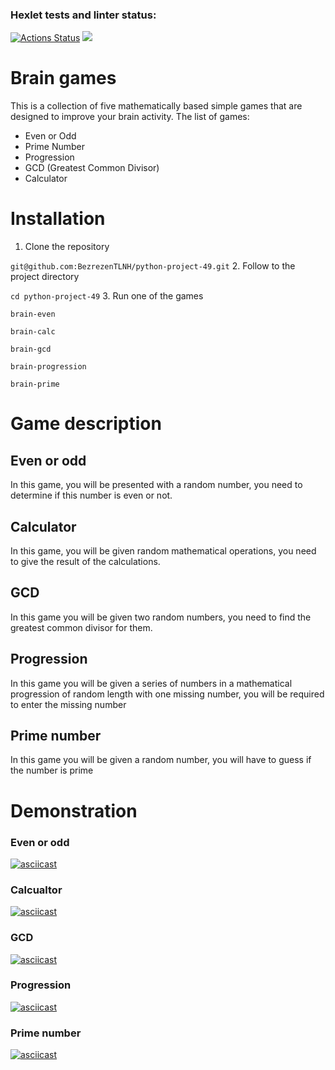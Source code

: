 ### Hexlet tests and linter status:
[![Actions Status](https://github.com/BezrezenTLNH/python-project-49/workflows/hexlet-check/badge.svg)](https://github.com/BezrezenTLNH/python-project-49/actions)
<a href="https://codeclimate.com/github/BezrezenTLNH/python-project-49/maintainability"><img src="https://api.codeclimate.com/v1/badges/4ddf4bfec3828bb99f0e/maintainability" /></a>
# Brain games
This is a collection of five mathematically based simple games that are designed to improve your brain activity. The list of games:
* Even or Odd
* Prime Number
* Progression
* GCD (Greatest Common Divisor)
* Calculator
# Installation
1. Clone the repository

`git@github.com:BezrezenTLNH/python-project-49.git`
2. Follow to the project directory

`cd python-project-49`
3. Run one of the games

`brain-even`

`brain-calc`

`brain-gcd`

`brain-progression`

`brain-prime`
# Game description

## Even or odd
In this game, you will be presented with a random number, you need to determine if this number is even or not.
## Calculator
In this game, you will be given random mathematical operations, you need to give the result of the calculations.
## GCD
In this game you will be given two random numbers, you need to find the greatest common divisor for them.
## Progression
In this game you will be given a series of numbers in a mathematical progression of random length with one missing number, you will be required to enter the missing number
## Prime number
In this game you will be given a random number, you will have to guess if the number is prime

# Demonstration
### Even or odd
[![asciicast](https://asciinema.org/a/Z1cu2ijOg3H838Wwa4C598Z0G.png)](https://asciinema.org/a/Z1cu2ijOg3H838Wwa4C598Z0G)
### Calcualtor
[![asciicast](https://asciinema.org/a/72B14TA6N1VsxvCEAw7w6KLoR.png)](https://asciinema.org/a/72B14TA6N1VsxvCEAw7w6KLoR)
### GCD
[![asciicast](https://asciinema.org/a/XHAtUdHrdOOIP8moTeFE1s55m.png)](https://asciinema.org/a/XHAtUdHrdOOIP8moTeFE1s55m)
### Progression
[![asciicast](https://asciinema.org/a/W7p65dBX2ewgCn0yBPTNSKLV6.png)](https://asciinema.org/a/W7p65dBX2ewgCn0yBPTNSKLV6)
### Prime number
[![asciicast](https://asciinema.org/a/vHkOHqU1FUEyRewTxzMGTKMXH.png)](https://asciinema.org/a/vHkOHqU1FUEyRewTxzMGTKMXH)